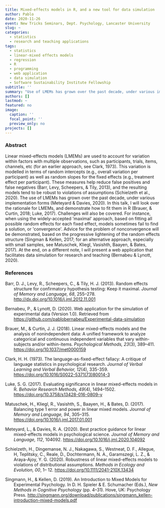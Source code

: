 ```yaml
---
title: Mixed-effects models in R, and a new tool for data simulation
author: Pablo
date: 2020-11-26
event: New Tricks Seminars, Dept. Psychology, Lancaster University
slug: ~
categories:
  - statistics
  - research and teaching applications
tags:
  - statistics
  - linear-mixed effects models
  - regression
  - R
  - programming
  - web application
  - data simulation
  - Software Sustainability Institute Fellowship
subtitle: ''
summary: "Use of LMEMs has grown over the past decade, under various implementation forms (Meteyard & Davies, 2020). In this talk, I will look over the rationale for LMEMs, and demonstrate how to fit them in R (Brauer, & Curtin, 2018; Luke, 2017; Schielzeth et al., 2020). Challenges will also be covered. For instance, when using the widely-accepted 'maximal' approach, based on fitting all possible random effects for each fixed effect, models sometimes fail to find a solution, or 'convergence'. Advice for the problem of nonconvergence will be demonstrated, based on the progressive lightening of the random effects structure (Singman & Kellen, 2017; for an alternative approach, especially with small samples, see Matuschek, Kliegl, Vasishth, Baayen, & Bates, 2017). At the end, on a different note, I will present a web application that facilitates data simulation for research and teaching (Bernabeu & Lynott, 2020)."
authors: []
lastmod: ~
featured: no
image:
  caption: ''
  focal_point: ''
  preview_only: no
projects: []
---
```



### Abstract

Linear mixed-effects models (LMEMs) are used to account for variation within factors with multiple observations, such as participants, trials, items, channels, etc (for an earlier approach, see Clark, 1973). This variation is modelled in terms of random intercepts (e.g., overall variation per participant) as well as random slopes for the fixed effects (e.g., treatment effect per participant). These measures help reduce false positives and false negatives (Barr, Levy, Scheepers, & Tily, 2013), and the resulting models tend to be robust to violations of assumptions (Schielzeth et al., 2020). The use of LMEMs has grown over the past decade, under various implementation forms (Meteyard & Davies, 2020). In this talk, I will look over the rationale for LMEMs, and demonstrate how to fit them in R (Brauer, & Curtin, 2018; Luke, 2017). Challenges will also be covered. For instance, when using the widely-accepted 'maximal' approach, based on fitting all possible random effects for each fixed effect, models sometimes fail to find a solution, or 'convergence'. Advice for the problem of nonconvergence will be demonstrated, based on the progressive lightening of the random effects structure (Singman & Kellen, 2017; for an alternative approach, especially with small samples, see Matuschek, Kliegl, Vasishth, Baayen, & Bates, 2017). At the end, on a different note, I will present a web application that facilitates data simulation for research and teaching (Bernabeu & Lynott, 2020).


### References

<div style = "text-indent:-2em; margin-left:2em;">

Barr, D. J., Levy, R., Scheepers, C., & Tily, H. J. (2013). Random effects structure for confirmatory hypothesis testing: Keep it maximal. *Journal of Memory and Language, 68*, 255–278. http://dx.doi.org/10.1016/j.jml.2012.11.001  

Bernabeu, P., & Lynott, D. (2020). Web application for the simulation of experimental data (Version 1.0). Retrieved from https://github.com/pablobernabeu/Experimental-data-simulation

Brauer, M., & Curtin, J. J. (2018). Linear mixed-effects models and the analysis of nonindependent data: A unified framework to analyze categorical and continuous independent variables that vary within-subjects and/or within-items. *Psychological Methods, 23*(3), 389–411. https://doi.org/10.1037/met0000159  

Clark, H. H. (1973). The language-as-fixed-effect fallacy: A critique of language statistics in psychological research. *Journal of Verbal Learning and Verbal Behavior, 12*(4), 335-359. https://doi.org/10.1016/S0022-5371(73)80014-3  

Luke, S. G. (2017). Evaluating significance in linear mixed-effects models in R. *Behavior Research Methods, 49*(4), 1494–1502. https://doi.org/10.3758/s13428-016-0809-y  

Matuschek, H., Kliegl, R., Vasishth, S., Baayen, H., & Bates, D. (2017). Balancing type 1 error and power in linear mixed models. *Journal of Memory and Language, 94*, 305–315. https://doi.org/10.1016/j.jml.2017.01.001 

Meteyard, L., & Davies, R. A. (2020). Best practice guidance for linear mixed-effects models in psychological science. *Journal of Memory and Language, 112*, 104092. https://doi.org/10.1016/j.jml.2020.104092  

Schielzeth, H., Dingemanse, N. J., Nakagawa, S., Westneat, D. F., Allegue, H, Teplitsky, C., Reale, D., Dochtermann, N. A., Garamszegi, L. Z., & Araya-Ajoy, Y. G. (2020). Robustness of linear mixed-effects models to violations of distributional assumptions. *Methods in Ecology and Evolution, 00*, 1– 12. https://doi.org/10.1111/2041-210X.13434   

Singmann, H., & Kellen, D. (2019). An Introduction to Mixed Models for Experimental Psychology. In D. H. Spieler & E. Schumacher (Eds.), *New Methods in Cognitive Psychology* (pp. 4–31). Hove, UK: Psychology Press. http://singmann.org/download/publications/singmann_kellen-introduction-mixed-models.pdf 

</div>

<br>

